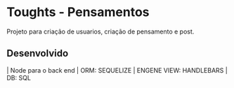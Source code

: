 # Toughts - Pensamentos
Projeto para criação de usuarios, criação de pensamento e post.

## Desenvolvido
 | Node para o back end 
 | ORM: SEQUELIZE 
 | ENGENE VIEW: HANDLEBARS
 | DB: SQL

